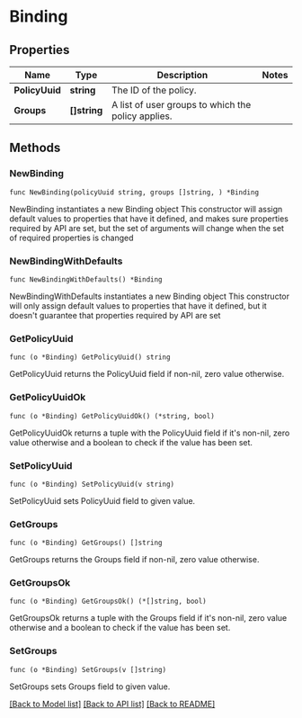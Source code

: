 # Binding

## Properties

Name | Type | Description | Notes
------------ | ------------- | ------------- | -------------
**PolicyUuid** | **string** | The ID of the policy. | 
**Groups** | **[]string** | A list of user groups to which the policy applies. | 

## Methods

### NewBinding

`func NewBinding(policyUuid string, groups []string, ) *Binding`

NewBinding instantiates a new Binding object
This constructor will assign default values to properties that have it defined,
and makes sure properties required by API are set, but the set of arguments
will change when the set of required properties is changed

### NewBindingWithDefaults

`func NewBindingWithDefaults() *Binding`

NewBindingWithDefaults instantiates a new Binding object
This constructor will only assign default values to properties that have it defined,
but it doesn't guarantee that properties required by API are set

### GetPolicyUuid

`func (o *Binding) GetPolicyUuid() string`

GetPolicyUuid returns the PolicyUuid field if non-nil, zero value otherwise.

### GetPolicyUuidOk

`func (o *Binding) GetPolicyUuidOk() (*string, bool)`

GetPolicyUuidOk returns a tuple with the PolicyUuid field if it's non-nil, zero value otherwise
and a boolean to check if the value has been set.

### SetPolicyUuid

`func (o *Binding) SetPolicyUuid(v string)`

SetPolicyUuid sets PolicyUuid field to given value.


### GetGroups

`func (o *Binding) GetGroups() []string`

GetGroups returns the Groups field if non-nil, zero value otherwise.

### GetGroupsOk

`func (o *Binding) GetGroupsOk() (*[]string, bool)`

GetGroupsOk returns a tuple with the Groups field if it's non-nil, zero value otherwise
and a boolean to check if the value has been set.

### SetGroups

`func (o *Binding) SetGroups(v []string)`

SetGroups sets Groups field to given value.



[[Back to Model list]](../README.md#documentation-for-models) [[Back to API list]](../README.md#documentation-for-api-endpoints) [[Back to README]](../README.md)


